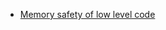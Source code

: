 * [Memory safety of low level code](https://docs.google.com/presentation/d/1F949Ss-bn7lHxnh-URX0HBq-2e19FIcosqQup0T1um8/edit?usp=sharing)